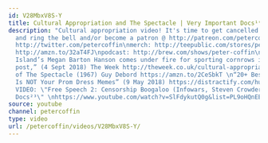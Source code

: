 ```yaml
---
id: V28MbxV8S-Y
title: Cultural Appropriation and The Spectacle | Very Important Docs¹⁶
description: "Cultural appropriation video! It's time to get cancelled! \nsubscribe
  and ring the bell and/or become a patron @ http://patreon.com/petercoffin\n\nfollow:
  http://twitter.com/petercoffin\nmerch: http://teepublic.com/stores/peter-coffin?ref_id=6134\nbook:
  http://amzn.to/32aT4FJ\npodcast: http://brew.com/shows/peter-coffin\n\n\n*****************\n\n“Love
  Island’s Megan Barton Hanson comes under fire for sporting cornrows in an Instagram
  post,” (4 Sept 2018) The Week http://theweek.co.uk/cultural-appropriation \nSociety
  of The Spectacle (1967) Guy Debord https://amzn.to/2CeSbkT \n“20+ Best My Culture
  Is NOT Your Prom Dress Memes” (9 May 2018) https://distractify.com/humor/2018/05/09/Z4H8Bh/cultural-appropriation-prom-memes\n\n-~-~~-~~~-~~-~-\nNEW
  VIDEO: \"Free Speech 2: Censorship Boogaloo (Infowars, Steven Crowder) | Very Important
  Docs²³\" \nhttps://www.youtube.com/watch?v=SlFdykutQ0g&list=PL9oHQnEByWyXObkJN9YYQS9hxBjpN8RLG\n-~-~~-~~~-~~-~-"
source: youtube
channel: petercoffin
type: video
url: /petercoffin/videos/V28MbxV8S-Y/
---
```

